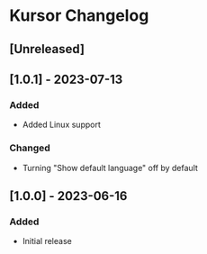 # Kursor Changelog

## [Unreleased]

## [1.0.1] - 2023-07-13

### Added
- Added Linux support

### Changed
- Turning "Show default language" off by default

## [1.0.0] - 2023-06-16

### Added
- Initial release
